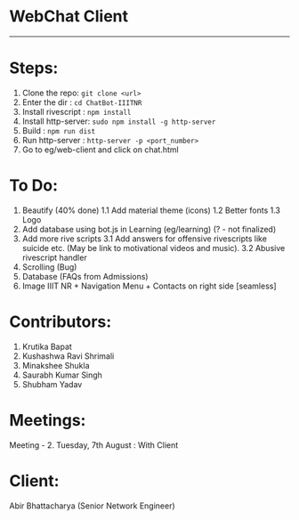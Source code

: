 WebChat Client
===================

- - - - 

# Steps: # 

1. Clone the repo: `git clone <url>`
2. Enter the dir : `cd ChatBot-IIITNR`
3. Install rivescript : `npm install`
4. Install http-server: `sudo npm install -g http-server`
5. Build              : `npm run dist`
6. Run http-server    : `http-server -p <port_number>`
7. Go to eg/web-client and click on chat.html

# To Do: #

1. Beautify (40% done)
  1.1 Add material theme (icons)
  1.2 Better fonts
  1.3 Logo
2. Add database using bot.js in Learning (eg/learning) (? - not finalized)
3. Add more rive scripts
  3.1 Add answers for offensive rivescripts like suicide etc. (May be link to
motivational videos and music).
  3.2 Abusive rivescript handler
4. Scrolling (Bug)
5. Database (FAQs from Admissions)
6. Image IIIT NR + Navigation Menu + Contacts on right side [seamless]


# Contributors: #

1. Krutika Bapat
2. Kushashwa Ravi Shrimali
3. Minakshee Shukla
4. Saurabh Kumar Singh
5. Shubham Yadav

# Meetings: #
Meeting - 2. Tuesday, 7th August : With Client

# Client: #

Abir Bhattacharya
(Senior Network Engineer)
